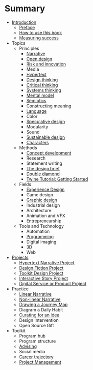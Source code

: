 # Summary

* [Introduction](README.md)
   * [Preface](introduction/preface.md)
   * [How to use this book](introduction/how_to_use_this_book.md)
   * [Measuring success](introduction/measuring_success.md)
* Topics
   * Principles
       * [Narrative](topics/narrative.md)
       * [Open design](topics/open_design.md)
       * [Risk and innovation](topics/risk_and_innovation.md)
       * Media
       * [Hypertext](topics/hypertext.md)
       * [Design thinking](topics/design_thinking.md)
       * [Critical thinking](topics/critical_thinking.md)
       * [Systems thinking](topics/systems_thinking.md)
       * [Mental model](topics/mental_model.md)
       * [Semiotics](topics/semiotics.md)
       * [Constructing meaning](topics/constructing_meaning.md)
       * [Language](topics/language.md)
       * Color
       * [Speculative design](topics/speculative_design.md)
       * Modularity
       * Sound
       * [Sustainable design](topics/sustainable_design.md)
       * [Characters](topics/characters.md)
   * Methods
       * [Concept development](topics/concept_development.md)
       * Research
       * Statement writing
       * [The design brief](topics/the_design_brief.md)
       * [Double diamond](topics/double_diamond.md)
       * [Twine Tutorial: Getting Started](topics/twine-tutorial-getting-started.md)
   * Fields
       * [Experience Design](topics/experience_design.md)
       * Game design
       * [Graphic design](topics/graphic_design.md)
       * Industrial design
       * Architecture
       * Animation and VFX
       * Entrepreneurship
   * Tools and Technology
       * Automation
       * [Programming](topics/programming.md)
       * Digital imaging
       * 3D
       * Web
* [Projects](projects.md)
   * [Hypertext Narrative Project](projects/hypertext_narrative_project.md)
   * [Design Fiction Project](projects/design_fiction_project.md)
   * [Toolkit Design Project](projects/toolkit_design_project.md)
   * [Interactive Story Project](projects/interactive_story_project.md)
   * [Digital Service or Product Project](projects/digital_service_or_product.md)
* Practice
   * [Linear Narrative](practice/linear_narrative.md)
   * [Non-linear Narrative](practice/non-linear_narrative.md)
   * [Drawing a Journey Map](practice/drawing_a_journey_map.md)
   * Diagram a Daily Habit
   * [Curating for an Idea](practice/curating_for_an_idea.md)
   * Design Intervention
   * Open Source Gift
* Toolkit
   * Program hub
   * Program structure
   * [Advising](toolkit/advising.md)
   * Social media
   * [Career trajectory](toolkit/career_trajectory.md)
   * [Project Management](toolkit/project_management.md)

